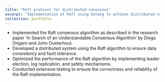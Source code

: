 ```yaml
---
title: "Raft protocol for distributed consesnus"
excerpt: "Implementation of Raft using Golang to achieve distributed consensus <br/><img src='/images/p_raft.png' width=400 height=240>"
collection: portfolio
---
```


* Implemented the Raft consensus algorithm as described in the research paper ‘In Search of an
Understandable Consensus Algorithm’ by Diego Ongaro and John Ousterhout.
* Developed a distributed system using the Raft algorithm to ensure data consistency and fault tolerance.
* Optimized the performance of the Raft algorithm by implementing leader election, log replication, and safety mechanisms.
* Conducted extensive testing to ensure the correctness and reliability of the Raft implementation.